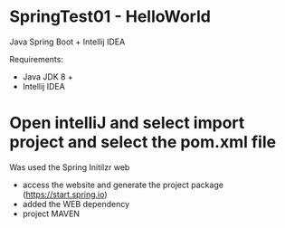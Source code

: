 # SpringTest01 - HelloWorld
Java Spring Boot + Intellij IDEA

Requirements: 
- Java JDK 8 +
- Intellij IDEA

# Open intelliJ and select import project and select the pom.xml file

Was used the Spring Initilzr web
- access the website and generate the project package (https://start.spring.io)
- added the WEB dependency
- project MAVEN

